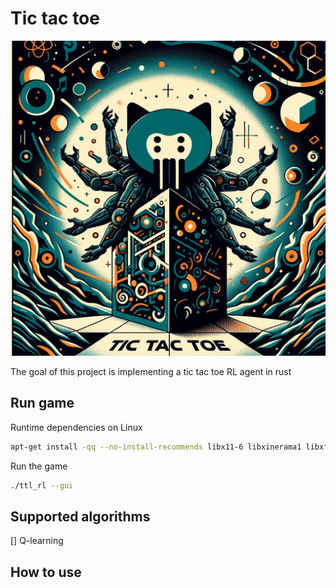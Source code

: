 # Tic tac toe 
![Tic Tac Toe Image](./assets/repo.png)

The goal of this project is implementing a tic tac toe RL agent in rust

## Run game 

Runtime dependencies on Linux
```bash
apt-get install -qq --no-install-recommends libx11-6 libxinerama1 libxft2 libxext6 libxcursor1 libxrender1 libxfixes3 libcairo2 libpango-1.0-0 libpangocairo-1.0-0 libpangoxft-1.0-0 libglib2.0-0 libfontconfig1 libglu1-mesa libgl1
```

Run the game 
```bash 
./ttl_rl --gui
```

## Supported algorithms 
[] Q-learning 

## How to use 


